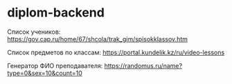 # diplom-backend

Список учеников: https://gov.cap.ru/home/67/shcola/trak_gim/spisokklassov.htm

Список предметов по классам: https://portal.kundelik.kz/ru/video-lessons

Генератор ФИО преподавателя: https://randomus.ru/name?type=0&sex=10&count=10
